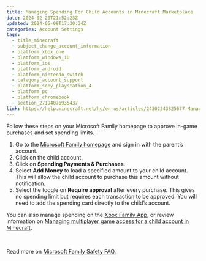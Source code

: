 ```yaml
---
title: Managing Spending For Child Accounts in Minecraft Marketplace
date: 2024-02-20T21:52:23Z
updated: 2024-05-09T17:30:34Z
categories: Account Settings
tags:
  - title_minecraft
  - subject_change_account_information
  - platform_xbox_one
  - platform_windows_10
  - platform_ios
  - platform_android
  - platform_nintendo_switch
  - category_account_support
  - platform_sony_playstation_4
  - platform_pc
  - platform_chromebook
  - section_27194076935437
link: https://help.minecraft.net/hc/en-us/articles/24302243825677-Managing-Spending-For-Child-Accounts-in-Minecraft-Marketplace
---
```


Follow these steps on your Microsoft Family homepage to approve in-game purchases and set spending limits.

1.  Go to the [Microsoft Family homepage](https://account.microsoft.com/family/settings) and sign in with the parent’s account.
2.  Click on the child account.
3.  Click on **Spending Payments & Purchases**.
4.  Select **Add Money** to load a specified amount to your child account. This will allow the child account to purchase this amount without notification.
5.  Select the toggle on **Require approval** after every purchase. This gives no spending limit but requires each transaction to be approved. You will need to add the spending card directly to the child’s account.

You can also manage spending on the [Xbox Family App](https://support.xbox.com/en-US/help/family-online-safety/family-settings-app/manage-child-content-in-the-Xbox-Family-Setting-app), or review information on [Managing multiplayer game access for a child account in Minecraft](./Managing-Multiplayer-Game-Access-for-a-Child-Account-in-Minecraft.md).

 

Read more on [Microsoft Family Safety FAQ.](https://prod.support.services.microsoft.com/en-us/account-billing/microsoft-family-safety-faq-bad45b7f-ee38-45fb-b1d2-7976e87a5526)

